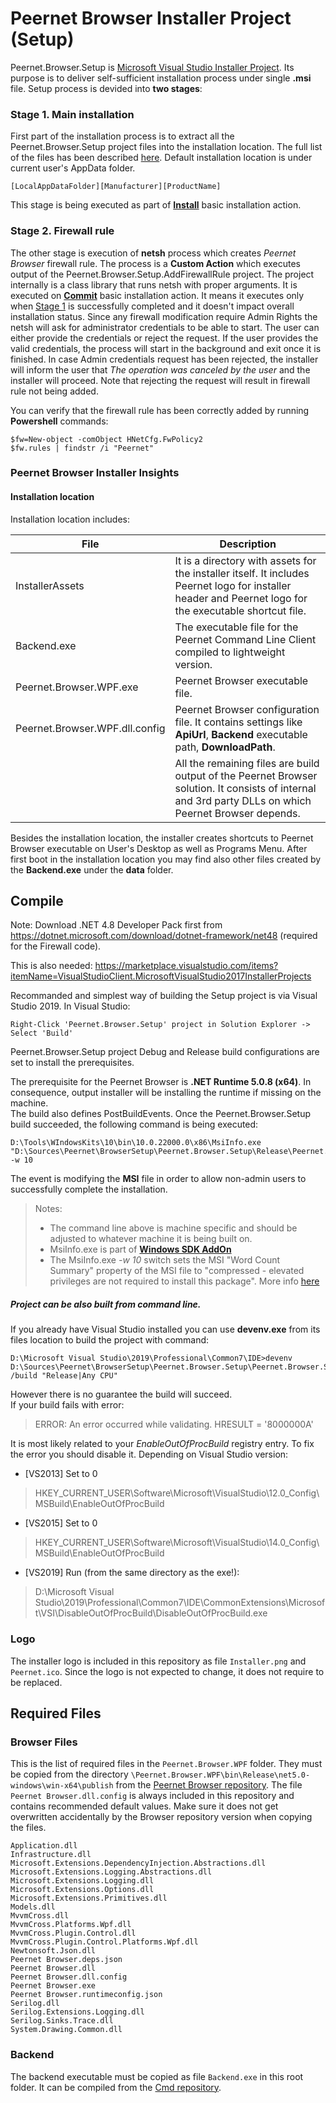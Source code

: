 # Peernet Browser Installer Project (Setup)

Peernet.Browser.Setup is [Microsoft Visual Studio Installer Project](https://marketplace.visualstudio.com/items?itemName=VisualStudioClient.MicrosoftVisualStudio2017InstallerProjects).
Its purpose is to deliver self-sufficient installation process under single __.msi__ file.
Setup process is devided into __two stages__:

### Stage 1. Main installation
First part of the installation process is to extract all the Peernet.Browser.Setup project files into the installation location.
The full list of the files has been described [here](#insights).
Default installation location is under current user's AppData folder.

```
[LocalAppDataFolder][Manufacturer][ProductName]
```

This stage is being executed as part of
__[Install](https://docs.microsoft.com/en-us/dotnet/api/system.configuration.install.installer.install?redirectedfrom=MSDN&view=netframework-4.8#System_Configuration_Install_Installer_Install_System_Collections_IDictionary_)__ 
basic installation action.

### Stage 2. Firewall rule
The other stage is execution of __netsh__ process which creates _Peernet Browser_ firewall rule. 
The process is a __Custom Action__ which executes output of the Peernet.Browser.Setup.AddFirewallRule project. The project internally is a class library 
that runs netsh with proper arguments.
It is executed on __[Commit](https://docs.microsoft.com/en-us/dotnet/api/system.configuration.install.installer.commit?view=netframework-4.8)__ 
basic installation action. It means it executes only when [Stage 1](#stage1) is successfully completed and it doesn't impact overall installation status.
Since any firewall modification require Admin Rights the netsh will ask for administrator credentials to be able to start. The user can either provide 
the credentials or reject the request. If the user provides the valid credentials, the process will start in the background and exit once it is finished.
In case Admin credentials request has been rejected, the installer will inform the user that _The operation was canceled by the user_ and the installer 
will proceed. Note that rejecting the request will result in firewall rule not being added.

You can verify that the firewall rule has been correctly added by running __Powershell__ commands:
```
$fw=New-object -comObject HNetCfg.FwPolicy2
$fw.rules | findstr /i "Peernet"
```


### Peernet Browser Installer Insights

#### Installation location
Installation location includes:

| File                           | Description                                                                                                                                              |
|--------------------------------|----------------------------------------------------------------------------------------------------------------------------------------------------------|
| InstallerAssets                | It is a directory with assets for the installer itself. It includes Peernet logo for installer header and Peernet logo for the executable shortcut file. |
| Backend.exe                    | The executable file for the Peernet Command Line Client compiled to lightweight version.                                                                 |
| Peernet.Browser.WPF.exe        | Peernet Browser executable file.                                                                                                                         |
| Peernet.Browser.WPF.dll.config | Peernet Browser configuration file. It contains settings like __ApiUrl__, __Backend__ executable path, __DownloadPath__.                                 |
|                                | All the remaining files are build output of the Peernet Browser solution. It consists of internal and 3rd party DLLs on which Peernet Browser depends.   |

Besides the installation location, the installer creates shortcuts to Peernet Browser executable on User's Desktop as well as Programs Menu.
After first boot in the installation location you may find also other files created by the __Backend.exe__ under the __data__ folder.

## Compile

Note: Download .NET 4.8 Developer Pack first from https://dotnet.microsoft.com/download/dotnet-framework/net48 (required for the Firewall code).

This is also needed: https://marketplace.visualstudio.com/items?itemName=VisualStudioClient.MicrosoftVisualStudio2017InstallerProjects

Recommanded and simplest way of building the Setup project is via Visual Studio 2019.
In Visual Studio:

```
Right-Click 'Peernet.Browser.Setup' project in Solution Explorer ->  Select 'Build'
```

Peernet.Browser.Setup project Debug and Release build configurations are set to install the prerequisites. 

The prerequisite for the Peernet Browser is __.NET Runtime 5.0.8 (x64)__. In consequence, output installer will be installing the 
runtime if missing on the machine.  
The build also defines PostBuildEvents. Once the Peernet.Browser.Setup build succeeded, the following command is being executed:
```
D:\Tools\WIndowsKits\10\bin\10.0.22000.0\x86\MsiInfo.exe "D:\Sources\Peernet\BrowserSetup\Peernet.Browser.Setup\Release\Peernet.Browser.Setup.msi" -w 10
```
The event is modifying the __MSI__ file in order to allow non-admin users to successfully complete the installation.

> Notes:
> - The command line above is machine specific and should be adjusted to whatever machine it is being built on.
> - MsiInfo.exe is part of __[Windows SDK AddOn](https://developer.microsoft.com/en-us/windows/downloads/windows-sdk/)__
> - The MsiInfo.exe _-w 10_ switch sets the MSI "Word Count Summary" property of the MSI file to "compressed - elevated privileges are not required to install this package". More info [here](https://docs.microsoft.com/en-au/windows/win32/msi/word-count-summary)

##### Project can be also built from command line.
If you already have Visual Studio installed you can use **devenv.exe** from its files location to build the project with command:

```
D:\Microsoft Visual Studio\2019\Professional\Common7\IDE>devenv D:\Sources\Peernet\BrowserSetup\Peernet.Browser.Setup\Peernet.Browser.Setup.vdproj /build "Release|Any CPU"
```

However there is no guarantee the build will succeed.  
If your build fails with error:
> ERROR: An error occurred while validating.  HRESULT = '8000000A'

It is most likely related to your _EnableOutOfProcBuild_ registry entry. To fix the error you should disable it.
Depending on Visual Studio version:
- [VS2013] Set to 0
 >HKEY_CURRENT_USER\Software\Microsoft\VisualStudio\12.0_Config\MSBuild\EnableOutOfProcBuild

- [VS2015] Set to 0
 >HKEY_CURRENT_USER\Software\Microsoft\VisualStudio\14.0_Config\MSBuild\EnableOutOfProcBuild

- [VS2019] Run (from the same directory as the exe!):
 >D:\Microsoft Visual Studio\2019\Professional\Common7\IDE\CommonExtensions\Microsoft\VSI\DisableOutOfProcBuild\DisableOutOfProcBuild.exe

### Logo

The installer logo is included in this repository as file `Installer.png` and `Peernet.ico`. Since the logo is not expected to change, it does not require to be replaced.

## Required Files

### Browser Files

This is the list of required files in the `Peernet.Browser.WPF` folder. They must be copied from the directory `\Peernet.Browser.WPF\bin\Release\net5.0-windows\win-x64\publish` from the [Peernet Browser repository](https://github.com/PeernetOfficial/Browser). The file `Peernet Browser.dll.config` is always included in this repository and contains recommended default values. Make sure it does not get overwritten accidentally by the Browser repository version when copying the files.

```
Application.dll
Infrastructure.dll
Microsoft.Extensions.DependencyInjection.Abstractions.dll
Microsoft.Extensions.Logging.Abstractions.dll
Microsoft.Extensions.Logging.dll
Microsoft.Extensions.Options.dll
Microsoft.Extensions.Primitives.dll
Models.dll
MvvmCross.dll
MvvmCross.Platforms.Wpf.dll
MvvmCross.Plugin.Control.dll
MvvmCross.Plugin.Control.Platforms.Wpf.dll
Newtonsoft.Json.dll
Peernet Browser.deps.json
Peernet Browser.dll
Peernet Browser.dll.config
Peernet Browser.exe
Peernet Browser.runtimeconfig.json
Serilog.dll
Serilog.Extensions.Logging.dll
Serilog.Sinks.Trace.dll
System.Drawing.Common.dll
```

### Backend

The backend executable must be copied as file `Backend.exe` in this root folder. It can be compiled from the [Cmd repository](https://github.com/PeernetOfficial/Cmd).
